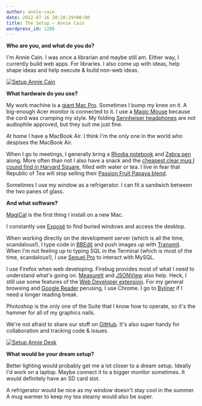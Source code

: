 ```yaml
---
author: annie-cain
date: 2012-07-16 20:20:29+00:00
title: The Setup – Annie Cain
wordpress_id: 1286
---
```


**Who are you, and what do you do?**

I'm Annie Cain.  I was once a librarian and maybe still am.  Either way, I currently build web apps.  For libraries.  I also come up with ideas, help shape ideas and help execute & build non-web ideas.

[![Setup Annie Cain](http://librarylab.law.harvard.edu/blog/wp-content/uploads/2012/07/DSC_33592-1024x685.jpg)](http://librarylab.law.harvard.edu/blog/wp-content/uploads/2012/07/DSC_33592.jpg)

**What hardware do you use?**

My work machine is a [giant Mac Pro](http://www.apple.com/macpro/).  Sometimes I bump my knee on it.  A big-enough Acer monitor is connected to it.  I use a [Magic Mouse](http://www.apple.com/magicmouse/) because the cord was cramping my style.  My folding [Sennheiser headphones](http://www.amazon.com/Sennheiser-PX-100-Lightweight-Collapsible/dp/B000089GN3) are not audiophile approved, but they suit me just fine.

At home I have a MacBook Air.  I think I'm the only one in the world who despises the MacBook Air.

When I go to meetings, I generally bring a [Rhodia notebook](http://rhodiapads.com/) and [Zebra pen](http://www.zebrapen.com/products/pen/f-301?c=30) along.  More often than not I also have a snack and the [cheapest clear mug I cound find in Harvard Square](http://www.tealuxe.com/component/page,shop.product_details/flypage,tealuxe-hg-flypage.tpl/product_id,606/category_id,24/option,com_virtuemart/Itemid,1/), filled with water or tea.  I live in fear that Republic of Tea will stop selling their [Passion Fruit Papaya blend](http://www.republicoftea.com/passionfruit-papaya-black/p/V00589/).

Sometimes I use my window as a refrigerator.  I can fit a sandwich between the two panes of glass.

**And what software?**

[MagiCal](http://www.charcoaldesign.co.uk/magical) is the first thing I install on a new Mac.

I constantly use [Exposé](http://support.apple.com/kb/HT2503) to find buried windows and access the desktop.

When working directly on the development server (which is all the time, scandalous!), I type code in [BBEdit](http://www.barebones.com/products/bbedit/) and push images up with [Transmit](http://panic.com/transmit/).  When I'm not feeling up to typing SQL in the Terminal (which is most of the time, scandalous!), I use [Sequel Pro](http://www.sequelpro.com/) to interact with MySQL.

I use Firefox when web developing.  Firebug provides most of what I need to understand what's going on.  [MeasureIt](https://addons.mozilla.org/en-US/firefox/addon/measureit/) and [JSONView](https://addons.mozilla.org/en-US/firefox/addon/jsonview/) also help.  Heck, I still use some features of the [Web Developer extension](https://addons.mozilla.org/en-US/firefox/addon/web-developer/).  For my general browsing and [Google Reader](http://www.google.com/reader/) perusing, I use Chrome.  I go to [Byliner](http://byliner.com/) if I need a longer reading break.

Photoshop is the only one of the Suite that I know how to operate, so it's the hammer for all of my graphics nails.

We're not afraid to share our stuff on [GitHub](https://github.com/harvard-lil).  It's also super handy for collaboration and tracking code & issues.

[![Setup Annie Desk](http://librarylab.law.harvard.edu/blog/wp-content/uploads/2012/07/IMG_1995-1024x768.jpg)](http://librarylab.law.harvard.edu/blog/wp-content/uploads/2012/07/IMG_1995.jpg)

**What would be your dream setup?**

Better lighting would probably get me a lot closer to a dream setup.  Ideally I'd work on a laptop.  Maybe connect it to a bigger monitor sometimes.  It would definitely have an SD card slot.

A refrigerator would be nice as my window doesn't stay cool in the summer.  A mug warmer to keep my tea steamy would also be super.
